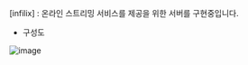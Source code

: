 [infilix]
  : 온라인 스트리밍 서비스를 제공을 위한 서버를 구현중입니다.
  
 - 구성도


![image](https://user-images.githubusercontent.com/14008231/158085231-988600a5-743e-4eb5-a58c-1b4620d25757.png)

